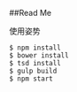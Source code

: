 ##Read Me

使用姿势

    
    $ npm install
    $ bower install
    $ tsd install
    $ gulp build
    $ npm start